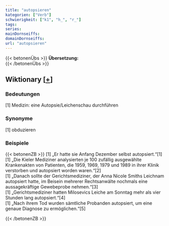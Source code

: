 ```yaml
---
title: "autopsieren"
kategorien: ["Verb"]
schwierigkeit: ["k1", "h_", "r_"]
tags:
series:
mainDornseiffs:
domainDornseiffs:
url: "autopsieren"
---
```


{{< betonenÜbs >}}
**Übersetzung:**  
{{< /betonenÜbs >}}

## Wiktionary [[+](https://de.wiktionary.org/wiki/autopsieren)]

### Bedeutungen
[1] Medizin: eine Autopsie/Leichenschau durchführen  

### Synonyme
[1] obduzieren  

### Beispiele
{{< betonenZB >}}
[1] „Er hatte sie Anfang Dezember selbst autopsiert.“[1]  
[1] „Die Kieler Mediziner analysierten je 100 zufällig ausgewählte Krankenakten von Patienten, die 1959, 1969, 1979 und 1989 in ihrer Klinik verstorben und autopsiert worden waren.“[2]  
[1] „Danach sollte der Gerichtsmediziner, der Anna Nicole Smiths Leichnam autopsiert hatte, im Beisein mehrerer Rechtsanwälte nochmals eine aussagekräftige Gewebeprobe nehmen.“[3]  
[1] „Gerichtsmediziner hatten Milosevics Leiche am Sonntag mehr als vier Stunden lang autopsiert.“[4]  
[1] „Nach ihrem Tod wurden sämtliche Probanden autopsiert, um eine genaue Diagnose zu ermöglichen.“[5]  

{{< /betonenZB >}}

